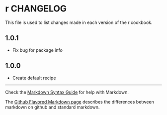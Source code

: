 # r CHANGELOG

This file is used to list changes made in each version of the r cookbook.

## 1.0.1
- Fix bug for package info

## 1.0.0
- Create default recipe

- - -
Check the [Markdown Syntax Guide](http://daringfireball.net/projects/markdown/syntax) for help with Markdown.

The [Github Flavored Markdown page](http://github.github.com/github-flavored-markdown/) describes the differences between markdown on github and standard markdown.
